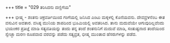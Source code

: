 +++
title = "029 ತರಿಸಿದನು ದಣ್ಡಿಗೆಯ"

+++
ಭೀಷ್ಮ - ಶಂತನು ಚಕ್ರವರ್ತಿಯಿಂದ ಗಂಗೆಯಲ್ಲಿ ಜನಿಸಿದ ಎಂಟು ಮಕ್ಕಳಲ್ಲಿ ಕೊನೆಯವನು. ದೇವವ್ರvನೆಂಬ ಈತ ವಸುವಿನ ಅವತಾರ. ವಸಿಷ್ಠ ಮುನಿಯ ಶಾಪದಿಂದ ಭೂಮಿಯಲ್ಲಿ ಅವತರಿಸಿದ. ತಾನು ಮದುವೆಯೇ ಆಗುವುದಿಲ್ಲವೆಂದು ಭಯಂಕರ ಪ್ರತಿಜ್ಞೆ ಮಾಡಿ ಸತ್ಯವತಿಯನ್ನು ತಂದು ತನ್ನ ತಂದೆ ಶಂತನುನಿಗೆ ಮದುವೆ ಮಾಡಿ, ಸಂತುಷ್ಟನಾದ ತಂದೆಯಿಂದ ಸ್ವೇಚ್ಛಾ ಮರಣ ರೂಪವಾದ ವರವನ್ನು ಪಡೆದು ಸತ್ಯವ್ರತ, ಭೀಷ್ಮ ಮುಂತಾದ ಹೆಸರುಗಳನ್ನು ಪಡೆದ.